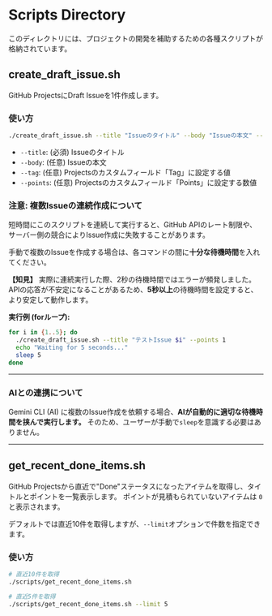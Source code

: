 # Scripts Directory

このディレクトリには、プロジェクトの開発を補助するための各種スクリプトが格納されています。

## create_draft_issue.sh

GitHub ProjectsにDraft Issueを1件作成します。

### 使い方

```bash
./create_draft_issue.sh --title "Issueのタイトル" --body "Issueの本文" --tag "タグ名" --points 2
```

- `--title`: (必須) Issueのタイトル
- `--body`: (任意) Issueの本文
- `--tag`: (任意) Projectsのカスタムフィールド「Tag」に設定する値
- `--points`: (任意) Projectsのカスタムフィールド「Points」に設定する数値

### 注意: 複数Issueの連続作成について

短時間にこのスクリプトを連続して実行すると、GitHub APIのレート制限や、サーバー側の競合によりIssue作成に失敗することがあります。

手動で複数のIssueを作成する場合は、各コマンドの間に**十分な待機時間**を入れてください。

**【知見】**
実際に連続実行した際、2秒の待機時間ではエラーが頻発しました。APIの応答が不安定になることがあるため、**5秒以上**の待機時間を設定すると、より安定して動作します。

**実行例 (forループ):**

```bash
for i in {1..5}; do
  ./create_draft_issue.sh --title "テストIssue $i" --points 1
  echo "Waiting for 5 seconds..."
  sleep 5
done
```

---

### AIとの連携について

Gemini CLI (AI) に複数のIssue作成を依頼する場合、**AIが自動的に適切な待機時間を挟んで実行します。**
そのため、ユーザーが手動で`sleep`を意識する必要はありません。

---

## get_recent_done_items.sh

GitHub Projectsから直近で"Done"ステータスになったアイテムを取得し、タイトルとポイントを一覧表示します。
ポイントが見積もられていないアイテムは `0` と表示されます。

デフォルトでは直近10件を取得しますが、`--limit`オプションで件数を指定できます。

### 使い方

```bash
# 直近10件を取得
./scripts/get_recent_done_items.sh

# 直近5件を取得
./scripts/get_recent_done_items.sh --limit 5
```
